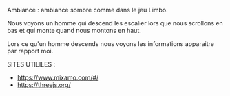 Ambiance : ambiance sombre comme dans le jeu Limbo.

Nous voyons un homme qui descend les escalier lors que nous scrollons en bas et qui monte quand nous montons en haut.

Lors ce qu'un homme descends nous voyons les informations apparaitre par rapport moi.

SITES UTILILES :
- https://www.mixamo.com/#/
- https://threejs.org/
